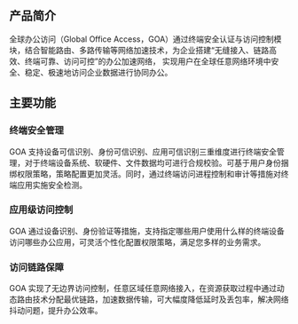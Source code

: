 
## 产品简介
全球办公访问（Global Office  Access，GOA）通过终端安全认证与访问控制模块，结合智能路由、多路传输等网络加速技术，为企业搭建“无缝接入、链路高效、终端可靠、访问可控”的办公加速网络， 实现用户在全球任意网络环境中安全、稳定、极速地访问企业数据进行协同办公。

## 主要功能
### 终端安全管理
GOA 支持设备可信识别、身份可信识别、应用可信识别三重维度进行终端安全管理，对于终端设备系统、软硬件、文件数据均可进行合规校验。可基于用户身份捆绑权限策略，策略配置更加灵活。同时，通过终端访问进程控制和审计等措施对终端应用实施安全检测。

### 应用级访问控制
GOA 通过设备识别、身份验证等措施，支持指定哪些用户使用什么样的终端设备访问哪些办公应用，可灵活个性化配置权限策略，满足您多样的业务需求。

### 访问链路保障
GOA 实现了无边界访问控制，任意区域任意网络接入，在资源获取过程中通过动态路由技术分配最优链路，加速数据传输，可大幅度降低延时及丢包率，解决网络抖动问题，提升办公效率。


